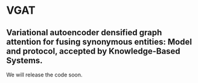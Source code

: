 # VGAT
## Variational autoencoder densified graph attention for fusing synonymous entities: Model and protocol, accepted by Knowledge-Based Systems.

We will release the code soon.

